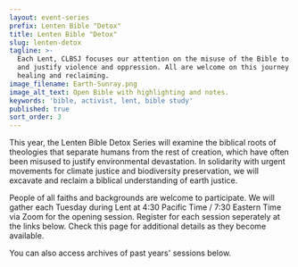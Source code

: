 ```yaml
---
layout: event-series
prefix: Lenten Bible "Detox"
title: Lenten Bible "Detox"
slug: lenten-detox
tagline: >-
  Each Lent, CLBSJ focuses our attention on the misuse of the Bible to promote
  and justify violence and oppression. All are welcome on this journey of
  healing and reclaiming.
image_filename: Earth-Sunray.png
image_alt_text: Open Bible with highlighting and notes.
keywords: 'bible, activist, lent, bible study'
published: true
sort_order: 3
---
```

This year, the Lenten Bible Detox Series will examine the biblical roots of theologies that separate humans from the rest of creation, which have often been misused to justify environmental devastation. In solidarity with urgent movements for climate justice and biodiversity preservation, we will excavate and reclaim a biblical understanding of earth justice.

People of all faiths and backgrounds are welcome to participate. We will gather each Tuesday during Lent at 4:30 Pacific Time / 7:30 Eastern Time via Zoom for the opening session. Register for each session seperately at the links below. Check this page for additional details as they become available.

You can also access archives of past years' sessions below.
